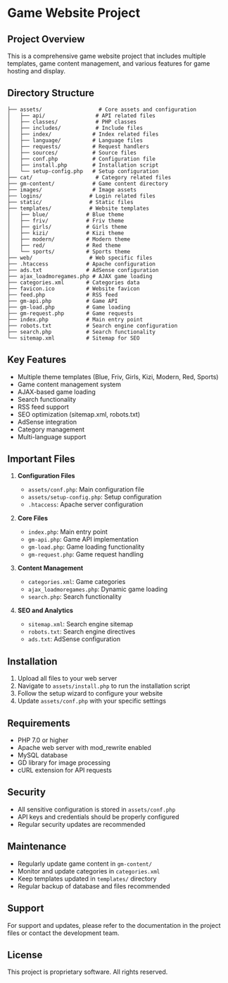 # Game Website Project

## Project Overview
This is a comprehensive game website project that includes multiple templates, game content management, and various features for game hosting and display.

## Directory Structure
```
├── assets/                  # Core assets and configuration
│   ├── api/                # API related files
│   ├── classes/            # PHP classes
│   ├── includes/           # Include files
│   ├── index/             # Index related files
│   ├── language/          # Language files
│   ├── requests/          # Request handlers
│   ├── sources/           # Source files
│   ├── conf.php           # Configuration file
│   ├── install.php        # Installation script
│   └── setup-config.php   # Setup configuration
├── cat/                    # Category related files
├── gm-content/            # Game content directory
├── images/                # Image assets
├── logins/               # Login related files
├── static/               # Static files
├── templates/            # Website templates
│   ├── blue/            # Blue theme
│   ├── friv/            # Friv theme
│   ├── girls/           # Girls theme
│   ├── kizi/            # Kizi theme
│   ├── modern/          # Modern theme
│   ├── red/             # Red theme
│   └── sports/          # Sports theme
├── web/                  # Web specific files
├── .htaccess            # Apache configuration
├── ads.txt              # AdSense configuration
├── ajax_loadmoregames.php # AJAX game loading
├── categories.xml       # Categories data
├── favicon.ico          # Website favicon
├── feed.php             # RSS feed
├── gm-api.php           # Game API
├── gm-load.php          # Game loading
├── gm-request.php       # Game requests
├── index.php            # Main entry point
├── robots.txt           # Search engine configuration
├── search.php           # Search functionality
└── sitemap.xml          # Sitemap for SEO
```

## Key Features
- Multiple theme templates (Blue, Friv, Girls, Kizi, Modern, Red, Sports)
- Game content management system
- AJAX-based game loading
- Search functionality
- RSS feed support
- SEO optimization (sitemap.xml, robots.txt)
- AdSense integration
- Category management
- Multi-language support

## Important Files
1. **Configuration Files**
   - `assets/conf.php`: Main configuration file
   - `assets/setup-config.php`: Setup configuration
   - `.htaccess`: Apache server configuration

2. **Core Files**
   - `index.php`: Main entry point
   - `gm-api.php`: Game API implementation
   - `gm-load.php`: Game loading functionality
   - `gm-request.php`: Game request handling

3. **Content Management**
   - `categories.xml`: Game categories
   - `ajax_loadmoregames.php`: Dynamic game loading
   - `search.php`: Search functionality

4. **SEO and Analytics**
   - `sitemap.xml`: Search engine sitemap
   - `robots.txt`: Search engine directives
   - `ads.txt`: AdSense configuration

## Installation
1. Upload all files to your web server
2. Navigate to `assets/install.php` to run the installation script
3. Follow the setup wizard to configure your website
4. Update `assets/conf.php` with your specific settings

## Requirements
- PHP 7.0 or higher
- Apache web server with mod_rewrite enabled
- MySQL database
- GD library for image processing
- cURL extension for API requests

## Security
- All sensitive configuration is stored in `assets/conf.php`
- API keys and credentials should be properly configured
- Regular security updates are recommended

## Maintenance
- Regularly update game content in `gm-content/`
- Monitor and update categories in `categories.xml`
- Keep templates updated in `templates/` directory
- Regular backup of database and files recommended

## Support
For support and updates, please refer to the documentation in the project files or contact the development team.

## License
This project is proprietary software. All rights reserved. 